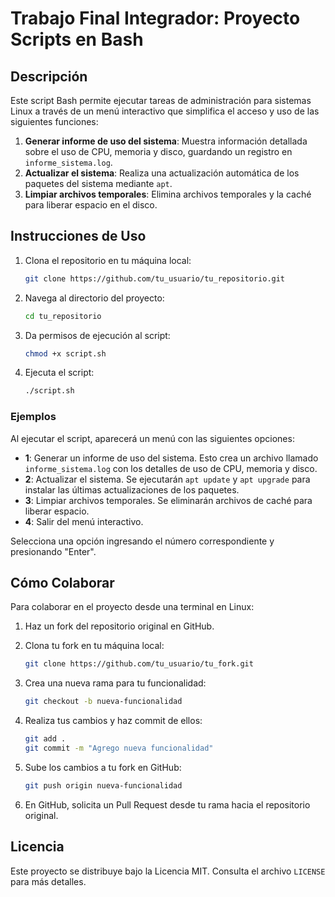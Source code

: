 # Trabajo Final Integrador: Proyecto Scripts en Bash

## Descripción

Este script Bash permite ejecutar tareas de administración para sistemas Linux a través de un menú interactivo que simplifica el acceso y uso de las siguientes funciones:

1. **Generar informe de uso del sistema**: Muestra información detallada sobre el uso de CPU, memoria y disco, guardando un registro en `informe_sistema.log`.
2. **Actualizar el sistema**: Realiza una actualización automática de los paquetes del sistema mediante `apt`.
3. **Limpiar archivos temporales**: Elimina archivos temporales y la caché para liberar espacio en el disco.

## Instrucciones de Uso

1. Clona el repositorio en tu máquina local:
    ```bash
    git clone https://github.com/tu_usuario/tu_repositorio.git
    ```

2. Navega al directorio del proyecto:
    ```bash
    cd tu_repositorio
    ```

3. Da permisos de ejecución al script:
    ```bash
    chmod +x script.sh
    ```

4. Ejecuta el script:
    ```bash
    ./script.sh
    ```

### Ejemplos

Al ejecutar el script, aparecerá un menú con las siguientes opciones:

- **1**: Generar un informe de uso del sistema. Esto crea un archivo llamado `informe_sistema.log` con los detalles de uso de CPU, memoria y disco.
- **2**: Actualizar el sistema. Se ejecutarán `apt update` y `apt upgrade` para instalar las últimas actualizaciones de los paquetes.
- **3**: Limpiar archivos temporales. Se eliminarán archivos de caché para liberar espacio.
- **4**: Salir del menú interactivo.

Selecciona una opción ingresando el número correspondiente y presionando "Enter".

## Cómo Colaborar

Para colaborar en el proyecto desde una terminal en Linux:

1. Haz un fork del repositorio original en GitHub.
2. Clona tu fork en tu máquina local:
    ```bash
    git clone https://github.com/tu_usuario/tu_fork.git
    ```

3. Crea una nueva rama para tu funcionalidad:
    ```bash
    git checkout -b nueva-funcionalidad
    ```

4. Realiza tus cambios y haz commit de ellos:
    ```bash
    git add .
    git commit -m "Agrego nueva funcionalidad"
    ```

5. Sube los cambios a tu fork en GitHub:
    ```bash
    git push origin nueva-funcionalidad
    ```

6. En GitHub, solicita un Pull Request desde tu rama hacia el repositorio original.

## Licencia

Este proyecto se distribuye bajo la Licencia MIT. Consulta el archivo `LICENSE` para más detalles.
